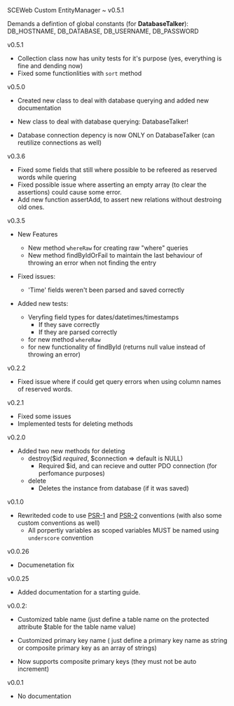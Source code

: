 SCEWeb Custom EntityManager ~ v0.5.1

Demands a defintion of global constants (for **DatabaseTalker**):
	DB_HOSTNAME, DB_DATABASE, DB_USERNAME, DB_PASSWORD

v0.5.1

- Collection class now has unity tests for it's purpose (yes, everything is fine and dending now) 
- Fixed some functionlities with `sort` method

v0.5.0

- Created new class to deal with database querying and added new documentation

- New class to deal with database querying: DatabaseTalker!

- Database connection depency is now ONLY on DatabaseTalker (can reutilize connections as well) 


v0.3.6

- Fixed some fields that still where possible to be refeered as reserved words while quering
- Fixed possible issue where asserting an empty array (to clear the assertions) could cause some error.
- Add new function assertAdd, to assert new relations without destroing old ones.

v0.3.5

- New Features
    - New method `whereRaw` for creating raw "where" queries
    - New method findByIdOrFail to maintain the last behaviour of throwing an error when not finding the entry

- Fixed issues:
    - 'Time' fields weren't been parsed and saved correctly

- Added new tests:
    - Veryfing field types for dates/datetimes/timestamps
        - If they save correctly
        - If they are parsed correctly
    - for new method `whereRaw`
    - for new functionality of findById (returns null value instead of throwing an error)


v0.2.2

- Fixed issue where if could get query errors when using column names of reserved words.


v0.2.1

- Fixed some issues
- Implemented tests for deleting methods


v0.2.0

- Added two new methods for deleting
    - destroy($id *required*, $connection => default is NULL)
        - Required $id, and can recieve and outter PDO connection (for perfomance purposes)
    - delete
        - Deletes the instance from database (if it was saved)


v0.1.0

- Rewriteded code to use [PSR-1](https://github.com/php-fig/fig-standards/blob/master/accepted/PSR-1-basic-coding-standard.md) and [PSR-2](https://github.com/php-fig/fig-standards/blob/master/accepted/PSR-2-coding-style-guide.md) conventions (with also some custom conventions as well)
    - All porpertiy variables as scoped variables MUST be named using `underscore` convention


v0.0.26

- Documenetation fix 


v0.0.25

- Added documentation for a starting guide. 


v0.0.2:

- Customized table name (just define a table name on the protected attribute $table for the table name value)

- Customized primary key name ( just define a primary key name as string or composite primary key as an array of strings)

- Now supports composite primary keys (they must not be auto increment)


v0.0.1

- No documentation